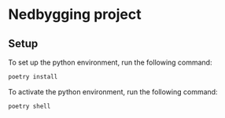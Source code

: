# Nedbygging project

## Setup

To set up the python environment, run the following command:

```bash
poetry install
```

To activate the python environment, run the following command:

```bash
poetry shell
```
